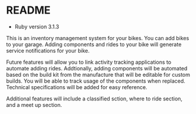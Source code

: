 # README
* Ruby version 3.1.3

This is an inventory management system for your bikes. You can add bikes to your garage. Adding components and rides to your bike will generate service notifications for your bike. 

Future features will allow you to link activity tracking applications to automate adding rides. Addtionally, adding components will be automated based on the build kit from the manufacture that will be editable for custom builds. You will be able to track usage of the components when replaced. Technical specifications will be added for easy reference. 

Additional features will include a classified sction, where to ride section, and a meet up section.


